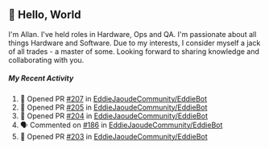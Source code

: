 ## :wave: Hello, World

I'm Allan. I've held roles in Hardware, Ops and QA. I'm passionate about all things Hardware and Software. Due to my interests, I consider myself a jack of all trades - a master of some. Looking forward to sharing knowledge and collaborating with you.

##### My Recent Activity
<!--START_SECTION:activity-->
1. 💪 Opened PR [#207](https://github.com//EddieJaoudeCommunity/EddieBot/pull/207) in [EddieJaoudeCommunity/EddieBot](https://github.com//EddieJaoudeCommunity/EddieBot)
2. 💪 Opened PR [#205](https://github.com//EddieJaoudeCommunity/EddieBot/pull/205) in [EddieJaoudeCommunity/EddieBot](https://github.com//EddieJaoudeCommunity/EddieBot)
3. 💪 Opened PR [#204](https://github.com//EddieJaoudeCommunity/EddieBot/pull/204) in [EddieJaoudeCommunity/EddieBot](https://github.com//EddieJaoudeCommunity/EddieBot)
4. 🗣 Commented on [#186](https://github.com//EddieJaoudeCommunity/EddieBot/issues/186) in [EddieJaoudeCommunity/EddieBot](https://github.com//EddieJaoudeCommunity/EddieBot)
5. 💪 Opened PR [#203](https://github.com//EddieJaoudeCommunity/EddieBot/pull/203) in [EddieJaoudeCommunity/EddieBot](https://github.com//EddieJaoudeCommunity/EddieBot)
<!--END_SECTION:activity-->

<!--
**AllanRegush/AllanRegush** is a ✨ _special_ ✨ repository because its `README.md` (this file) appears on your GitHub profile.

Here are some ideas to get you started:

- 🔭 I’m currently working on ...
- 🌱 I’m currently learning ...
- 👯 I’m looking to collaborate on ...
- 🤔 I’m looking for help with ...
- 💬 Ask me about ...
- 📫 How to reach me: ...
- 😄 Pronouns: ...
- ⚡ Fun fact: ...
-->
